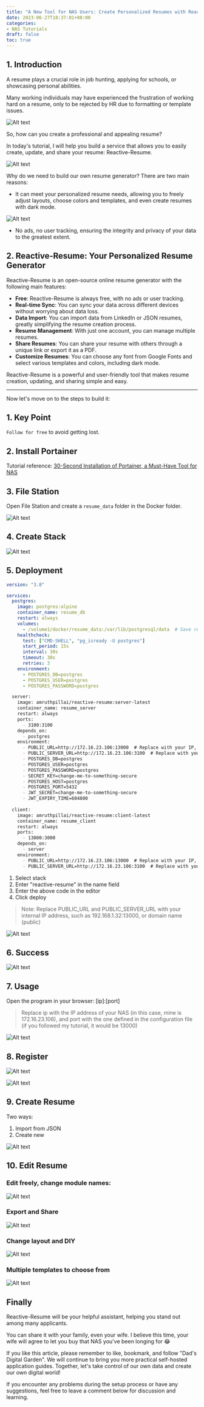 ```yaml
---
title: "A New Tool for NAS Users: Create Personalized Resumes with Reactive-Resume to Boost Your Career Competitiveness"
date: 2023-06-27T18:37:01+08:00
categories:
- NAS Tutorials
draft: false
toc: true
---
```


## 1. Introduction

A resume plays a crucial role in job hunting, applying for schools, or showcasing personal abilities.

Many working individuals may have experienced the frustration of working hard on a resume, only to be rejected by HR due to formatting or template issues.

![Alt text](https://img-nasdaddy.liuxingoo.cn/img/202306141253235.gif "Pic")

So, how can you create a professional and appealing resume?

In today's tutorial, I will help you build a service that allows you to easily create, update, and share your resume: Reactive-Resume.

![Alt text](https://img-nasdaddy.liuxingoo.cn/img/202306141252179.png "Pic")

Why do we need to build our own resume generator? There are two main reasons:

- It can meet your personalized resume needs, allowing you to freely adjust layouts, choose colors and templates, and even create resumes with dark mode.

![Alt text](https://img-nasdaddy.liuxingoo.cn/img/202306141254504.png "Pic")

- No ads, no user tracking, ensuring the integrity and privacy of your data to the greatest extent.

## 2. Reactive-Resume: Your Personalized Resume Generator

Reactive-Resume is an open-source online resume generator with the following main features:

- **Free**: Reactive-Resume is always free, with no ads or user tracking.
- **Real-time Sync**: You can sync your data across different devices without worrying about data loss.
- **Data Import**: You can import data from LinkedIn or JSON resumes, greatly simplifying the resume creation process.
- **Resume Management**: With just one account, you can manage multiple resumes.
- **Share Resumes**: You can share your resume with others through a unique link or export it as a PDF.
- **Customize Resumes**: You can choose any font from Google Fonts and select various templates and colors, including dark mode.

Reactive-Resume is a powerful and user-friendly tool that makes resume creation, updating, and sharing simple and easy.

---

Now let's move on to the steps to build it:

## 1. Key Point

`Follow for free` to avoid getting lost.

## 2. Install Portainer

Tutorial reference:
[30-Second Installation of Portainer, a Must-Have Tool for NAS](/how-to-install-portainer-in-nas/)

## 3. File Station

Open File Station and create a `resume_data` folder in the Docker folder.

![Alt text](https://img-nasdaddy.liuxingoo.cn/img/202306141256268.png "Pic")

## 4. Create Stack

![Alt text](https://img-nasdaddy.liuxingoo.cn/img/202306061552130.png "Pic")

## 5. Deployment

```yaml
version: "3.8"

services:
  postgres:
    image: postgres:alpine
    container_name: resume_db
    restart: always
    volumes:
      - /volume1/docker/resume_data:/var/lib/postgresql/data  # Save resumes and important service data
    healthcheck:
      test: ["CMD-SHELL", "pg_isready -U postgres"]
      start_period: 15s
      interval: 30s
      timeout: 30s
      retries: 3
    environment:
      - POSTGRES_DB=postgres
      - POSTGRES_USER=postgres
      - POSTGRES_PASSWORD=postgres
```

```markdown
  server:
    image: amruthpillai/reactive-resume:server-latest
    container_name: resume_server
    restart: always
    ports:
      - 3100:3100
    depends_on:
      - postgres
    environment:
      - PUBLIC_URL=http://172.16.23.106:13000  # Replace with your IP, or domain if publicly mapped
      - PUBLIC_SERVER_URL=http://172.16.23.106:3100  # Replace with your IP, or domain if publicly mapped
      - POSTGRES_DB=postgres
      - POSTGRES_USER=postgres
      - POSTGRES_PASSWORD=postgres
      - SECRET_KEY=change-me-to-something-secure
      - POSTGRES_HOST=postgres
      - POSTGRES_PORT=5432
      - JWT_SECRET=change-me-to-something-secure
      - JWT_EXPIRY_TIME=604800
      
  client:
    image: amruthpillai/reactive-resume:client-latest
    container_name: resume_client
    restart: always
    ports:
      - 13000:3000
    depends_on:
      - server
    environment:
      - PUBLIC_URL=http://172.16.23.106:13000  # Replace with your IP, or domain if publicly mapped
      - PUBLIC_SERVER_URL=http://172.16.23.106:3100  # Replace with your IP, or domain if publicly mapped
```

1. Select stack
2. Enter "reactive-resume" in the name field
3. Enter the above code in the editor
4. Click deploy

> Note: Replace PUBLIC_URL and PUBLIC_SERVER_URL with your internal IP address, such as 192.168.1.32:13000, or domain name (public)

![Alt text](https://img-nasdaddy.liuxingoo.cn/img/202306141300579.png "Pic")

## 6. Success

![Alt text](https://img-nasdaddy.liuxingoo.cn/img/202306061556495.png "Pic")

## 7. Usage

Open the program in your browser: [ip]:[port]

> Replace ip with the IP address of your NAS (in this case, mine is 172.16.23.106), and port with the one defined in the configuration file (if you followed my tutorial, it would be 13000)

![Alt text](https://img-nasdaddy.liuxingoo.cn/img/202306141307218.png "Pic")

## 8. Register

![Alt text](https://img-nasdaddy.liuxingoo.cn/img/202306141302503.png "Pic")

![Alt text](https://img-nasdaddy.liuxingoo.cn/img/202306141302865.png "Pic")

## 9. Create Resume

Two ways:

1. Import from JSON
2. Create new

![Alt text](https://img-nasdaddy.liuxingoo.cn/img/202306141308151.png "Pic")

## 10. Edit Resume

### Edit freely, change module names:

![Alt text](https://img-nasdaddy.liuxingoo.cn/img/202306141311943.png "Pic")

### Export and Share

![Alt text](https://img-nasdaddy.liuxingoo.cn/img/202306141310799.png "Pic")

### Change layout and DIY

![Alt text](https://img-nasdaddy.liuxingoo.cn/img/202306141311553.png "Pic")

### Multiple templates to choose from

![Alt text](https://img-nasdaddy.liuxingoo.cn/img/202306141313755.png "Pic")

## Finally

Reactive-Resume will be your helpful assistant, helping you stand out among many applicants.

You can share it with your family, even your wife. I believe this time, your wife will agree to let you buy that NAS you've been longing for 😂

If you like this article, please remember to like, bookmark, and follow "Dad's Digital Garden". We will continue to bring you more practical self-hosted application guides. Together, let's take control of our own data and create our own digital world!

If you encounter any problems during the setup process or have any suggestions, feel free to leave a comment below for discussion and learning.